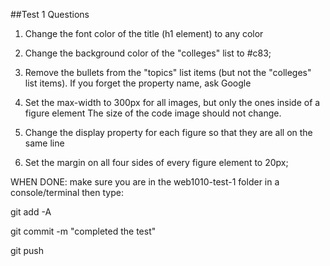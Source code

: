 ##Test 1 Questions

1. Change the font color of the title (h1 element) to any color

2. Change the background color of the "colleges" list to #c83;

3. Remove the bullets from the "topics" list items (but not the "colleges" list items).
If you forget the property name, ask Google

4. Set the max-width to 300px for all images, but only the ones inside of a figure element
The size of the code image should not change.

5. Change the display property for each figure so that they are all on the same line

6. Set the margin on all four sides of every figure element to 20px;


WHEN DONE:
make sure you are in the web1010-test-1 folder in a console/terminal then type:

git add -A

git commit -m "completed the test"

git push
